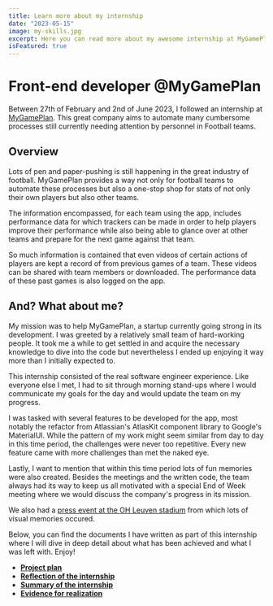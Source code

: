 ```yaml
---
title: Learn more about my internship
date: "2023-05-15"
image: my-skills.jpg
excerpt: Here you can read more about my awesome internship at MyGamePlan.
isFeatured: true
---
```


# Front-end developer @MyGamePlan

Between 27th of February and 2nd of June 2023, I followed an internship at [MyGamePlan](https://www.mygameplan.ai/). This great company aims to automate many cumbersome processes still currently needing attention by personnel in Football teams.

## Overview

Lots of pen and paper-pushing is still happening in the great industry of football. MyGamePlan provides a way not only for football teams to automate these processes but also a one-stop shop for stats of not only their own players but also other teams.

The information encompassed, for each team using the app, includes performance data for which trackers can be made in order to help players improve their performance while also being able to glance over at other teams and prepare for the next game against that team.

So much information is contained that even videos of certain actions of players are kept a record of from previous games of a team. These videos can be shared with team members or downloaded. The performance data of these past games is also logged on the app.

## And? What about me?

My mission was to help MyGamePlan, a startup currently going strong in its development. I was greeted by a relatively small team of hard-working people. It took me a while to get settled in and acquire the necessary knowledge to dive into the code but nevertheless I ended up enjoying it way more than I initially expected to.

This internship consisted of the real software engineer experience. Like everyone else I met, I had to sit through morning stand-ups where I would communicate my goals for the day and would update the team on my progress.

I was tasked with several features to be developed for the app, most notably the refactor from Atlassian's AtlasKit component library to Google's MaterialUI. While the pattern of my work might seem similar from day to day in this time period, the challenges were never too repetitive. Every new feature came with more challenges than met the naked eye.

Lastly, I want to mention that within this time period lots of fun memories were also created. Besides the meetings and the written code, the team always had its way to keep us all motivated with a special End of Week meeting where we would discuss the company's progress in its mission.

We also had a [press event at the OH Leuven stadium](https://www.emerce.nl/wire/dankzij-ai-startup-mygameplan-scoren-alle-voetbalclubs-profvoetballers-voortaan-247-video-analyst-videocoach-data-scientist-maat) from which lots of visual memories occured.

Below, you can find the documents I have written as part of this internship where I will dive in deep detail about what has been achieved and what I was left with. Enjoy!

- **[Project plan](/downloads/ProjectPlan.docx)**
- **[Reflection of the internship](/downloads/Reflection.docx)**
- **[Summary of the internship](/downloads/Summary.docx)**
- **[Evidence for realization](/downloads/EvidenceRealization.docx)**
